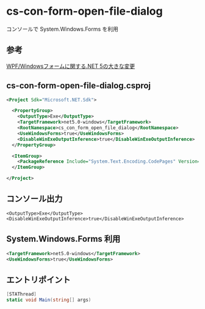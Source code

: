 # cs-con-form-open-file-dialog
コンソールで System.Windows.Forms を利用

## 参考
[WPF/Windowsフォームに関する.NET 5の大きな変更](https://www.infoq.com/jp/news/2021/02/net-5-breaking-changes-windows/)


## cs-con-form-open-file-dialog.csproj
```xml
<Project Sdk="Microsoft.NET.Sdk">

  <PropertyGroup>
    <OutputType>Exe</OutputType>
    <TargetFramework>net5.0-windows</TargetFramework>
    <RootNamespace>cs_con_form_open_file_dialog</RootNamespace>
    <UseWindowsForms>true</UseWindowsForms>
    <DisableWinExeOutputInference>true</DisableWinExeOutputInference>
  </PropertyGroup>

  <ItemGroup>
    <PackageReference Include="System.Text.Encoding.CodePages" Version="5.0.0" />
  </ItemGroup>

</Project>
```

## コンソール出力
```
<OutputType>Exe</OutputType>
<DisableWinExeOutputInference>true</DisableWinExeOutputInference>
```

## System.Windows.Forms 利用
```xml
<TargetFramework>net5.0-windows</TargetFramework>
<UseWindowsForms>true</UseWindowsForms>
```

## エントリポイント
```cs
[STAThread]
static void Main(string[] args)
```
